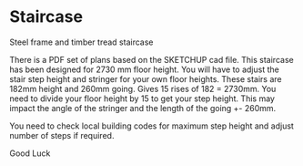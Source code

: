 # Staircase
Steel frame and timber tread staircase


There is a PDF set of plans based on the SKETCHUP cad file. This staircase has been designed for 2730 mm floor height.
You will have to adjust the stair step height and stringer for your own floor heights. 
These stairs are 182mm height and 260mm going. Gives 15 rises of 182 = 2730mm. 
You need to divide your floor height by 15 to get your step height. 
This may impact the angle of the stringer and the length of the going +- 260mm.

You need to check local building codes for maximum step height and adjust number of steps if required.

Good Luck


